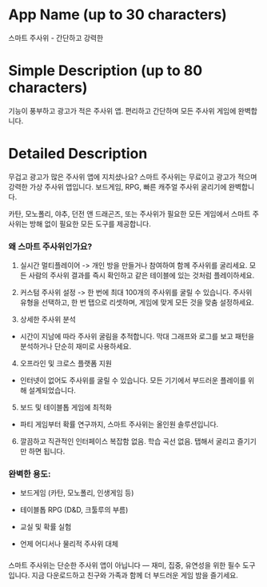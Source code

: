 # App Name (up to 30 characters)
스마트 주사위 - 간단하고 강력한

# Simple Description (up to 80 characters)
기능이 풍부하고 광고가 적은 주사위 앱. 편리하고 간단하며 모든 주사위 게임에 완벽합니다.

# Detailed Description

무겁고 광고가 많은 주사위 앱에 지치셨나요?
스마트 주사위는 무료이고 광고가 적으며 강력한 가상 주사위 앱입니다. 보드게임, RPG, 빠른 캐주얼 주사위 굴리기에 완벽합니다.

카탄, 모노폴리, 야추, 던전 앤 드래곤즈, 또는 주사위가 필요한 모든 게임에서 스마트 주사위는 방해 없이 필요한 모든 도구를 제공합니다.

### 왜 스마트 주사위인가요?
1. 실시간 멀티플레이어
-> 개인 방을 만들거나 참여하여 함께 주사위를 굴리세요. 모든 사람의 주사위 결과를 즉시 확인하고 같은 테이블에 있는 것처럼 플레이하세요.

2. 커스텀 주사위 설정
-> 한 번에 최대 100개의 주사위를 굴릴 수 있습니다. 주사위 유형을 선택하고, 한 번 탭으로 리셋하며, 게임에 맞게 모든 것을 맞춤 설정하세요.

3. 상세한 주사위 분석
- 시간이 지남에 따라 주사위 굴림을 추적합니다. 막대 그래프와 로그를 보고 패턴을 분석하거나 단순히 재미로 사용하세요.

4. 오프라인 및 크로스 플랫폼 지원
- 인터넷이 없어도 주사위를 굴릴 수 있습니다. 모든 기기에서 부드러운 플레이를 위해 설계되었습니다.

5. 보드 및 테이블톱 게임에 최적화
- 파티 게임부터 확률 연구까지, 스마트 주사위는 올인원 솔루션입니다.

6. 깔끔하고 직관적인 인터페이스
복잡함 없음. 학습 곡선 없음. 탭해서 굴리고 즐기기만 하면 됩니다.

### 완벽한 용도:
- 보드게임 (카탄, 모노폴리, 인생게임 등)

- 테이블톱 RPG (D&D, 크툴루의 부름)

- 교실 및 확률 실험

- 언제 어디서나 물리적 주사위 대체

###
스마트 주사위는 단순한 주사위 앱이 아닙니다 — 재미, 집중, 유연성을 위한 필수 도구입니다.
지금 다운로드하고 친구와 가족과 함께 더 부드러운 게임 밤을 즐기세요. 